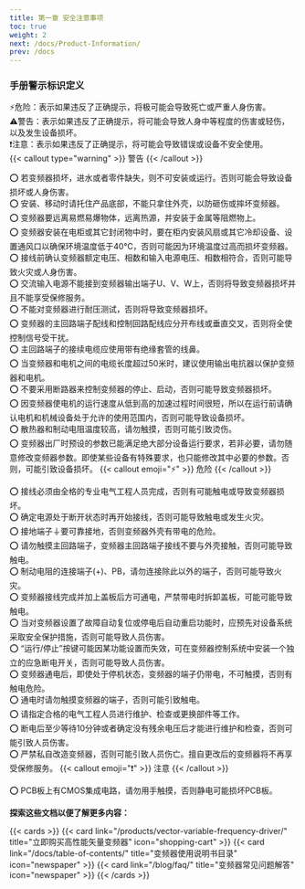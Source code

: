 ```yaml
---
title: 第一章 安全注意事项
toc: true
weight: 2
next: /docs/Product-Information/
prev: /docs
---
```


### 手册警示标识定义
⚡危险：表示如果违反了正确提示，将极可能会导致死亡或严重人身伤害。  
⚠️警告：表示如果违反了正确提示，将可能会导致人身中等程度的伤害或轻伤，以及发生设备损坏。  
❗注意：表示如果违反了正确提示，将可能会导致错误或设备不安全使用。  
{{< callout type="warning" >}}
  警告
{{< /callout >}}

⭕ 若变频器损坏，进水或者零件缺失，则不可安装或运行。否则可能会导致设备损坏或人身伤害。  
⭕ 安装、移动时请托住产品底部，不能只拿住外壳，以防砸伤或摔坏变频器。  
⭕ 变频器要远离易燃易爆物体，远离热源，并安装于金属等阻燃物上。  
⭕ 变频器安装在电柜或其它封闭物中时，要在柜内安装风扇或其它冷却设备、设置通风口以确保环境温度低于40℃，否则可能因为环境温度过高而损坏变频器。  
⭕ 接线前确认变频器额定电压、相数和输入电源电压、相数相符合，否则可能导致火灾或人身伤害。  
⭕ 交流输入电源不能接到变频器输出端子U、V、W上，否则将导致变频器损坏并且不能享受保修服务。   
⭕ 不能对变频器进行耐压测试，否则将导致变频器损坏。  
⭕ 变频器的主回路端子配线和控制回路配线应分开布线或垂直交叉，否则将全使控制信号受干扰。    
⭕ 主回路端子的接续电缆应使用带有绝缘套管的线鼻。  
⭕ 当变频器和电机之间的电缆长度超过50米时，建议使用输出电抗器以保护变频器和电机。  
⭕ 不要采用断路器来控制变频器的停止、启动，否则可能导致变频器损坏。  
⭕ 因变频器使电机的运行速度从低到高的加速过程时间很短，所以在运行前请确认电机和机械设备处于允许的使用范围内，否则可能导致设备损坏。  
⭕ 散热器和制动电阻温度较高，请勿触摸，否则可能引致烫伤。  
⭕ 变频器出厂时预设的参数已能满足绝大部分设备运行要求，若非必要，请勿随意修改变频器参数。即使某些设备有特殊要求，也只能修改其中必要的参数。否则，可能引致设备损坏。
{{< callout emoji="⚡" >}}
 危险
{{< /callout >}}

⭕ 接线必须由全格的专业电气工程人员完成，否则有可能触电或导致变频器损坏。  
⭕ 确定电源处于断开状态时再开始接线，否则可能导致触电或发生火灾。  
⭕ 接地端子&#9178;要可靠接地，否则变频器外壳有带电的危险。  
⭕ 请勿触摸主回路端子，变频器主回路端子接线不要与外壳接触，否则可能导致触电。  
⭕ 制动电阻的连接端子(+)、PB，请勿连接除此以外的端子，否则可能导致火灾。  
⭕ 变频器接线完成并加上盖板后方可通电，严禁带电时拆卸盖板，可能可能导致触电。  
⭕ 当对变频器设置了故障自动复位或停电后自动重启功能时，应预先对设备系统采取安全保护措施，否则可能导致人员伤害。  
⭕ “运行/停止”按键可能因某功能设置而失效，可在变频器控制系统中安装一个独立的应急断电开关，否则可能导致人员伤害。  
⭕ 变频器通电后，即使处于停机状态，变频器的端子仍带电，不可触摸，否则有触电危险。  
⭕ 通电时请勿触摸变频器的端子，否则可能引致触电。  
⭕ 请指定合格的电气工程人员进行维护、检查或更换部件等工作。  
⭕ 断电后至少等待10分钟或者确定没有残余电压后才能进行维护和检查，否则可能引致人员伤害。  
⭕ 严禁私自改造变频器，否则可能引致人员伤亡。擅自更改后的变频器将不再享受保修服务。
{{< callout emoji="❗" >}}
 注意
{{< /callout >}}

⭕ PCB板上有CMOS集成电路，请勿用手触摸，否则静电可能损坏PCB板。  

**探索这些文档以便了解更多内容：**

{{< cards >}}
  {{< card link="/products/vector-variable-frequency-driver/" title="立即购买高性能矢量变频器" icon="shopping-cart" >}}
  {{< card link="/docs/table-of-contents/" title="变频器使用说明书目录" icon="newspaper"  >}}
  {{< card link="/blog/faq/" title="变频器常见问题解答" icon="newspaper" >}}
{{< /cards >}}	
